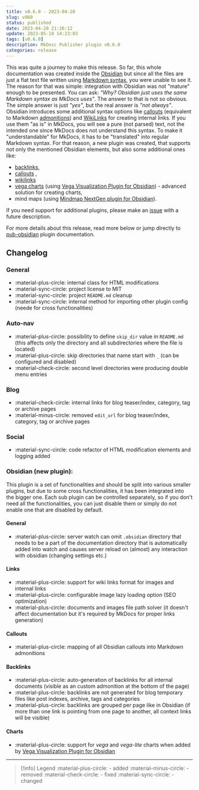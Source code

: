 ```yaml
---
title: v0.6.0 - 2023-04-20
slug: v060
status: published
date: 2023-04-20 21:26:12
update: 2023-05-10 14:23:03
tags: [v0.6.0]
description: MkDosc Publisher plugin v0.6.0
categories: release
---
```


This was quite a journey to make this release. So far, this whole documentation was created inside the [Obsidian](https://obsidian.md) but since all the files are just a flat text file written using [Markdown syntax](https://www.markdownguide.org), you were unable to see it. The reason for that was simple: integration with Obsidian was not "mature" enough to be presented. You can ask: *"Why? Obsidian just uses the same Markdown syntax as MkDocs uses"*. The answer to that is not so obvious. The simple answer is just *"yes"*, but the real answer is *"not always"*. Obsidian introduces some additional syntax options like [callouts](https://help.obsidian.md/Editing+and+formatting/Callouts) (equivalent to Markdown [admonitions](https://squidfunk.github.io/mkdocs-material/reference/admonitions/)) and [WikiLinks](https://en.wikipedia.org/wiki/Help:Link) for creating internal links. If you use them "as is" in MkDocs, you will see a pure (not parsed) text, not the intended one since MkDocs does not understand this syntax. To make it "understandable" for MkDocs, it has to be "translated" into regular Markdown syntax. For that reason, a new plugin was created, that supports not only the mentioned Obsidian elements, but also some additional ones like:

- [backlinks](https://help.obsidian.md/Plugins/Backlinks),
- [callouts](https://help.obsidian.md/Editing+and+formatting/Callouts) ,
- [wikilinks](https://help.obsidian.md/Linking+notes+and+files/Internal+links)
- [vega charts](https://vega.github.io/vega/) (using [Vega Visualization Plugin for Obsidian](https://github.com/Some-Regular-Person/obsidian-vega)) - advanced solution for creating charts,
- mind maps (using [Mindmap NextGen plugin for Obsidian](https://github.com/verocloud/obsidian-mindmap-nextgen)).

If you need support for additional plugins, please make an [issue](https://github.com/mkusz/mkdocs-publisher/issues) with a future description.

For more details about this release, read more below or jump directly to [pub-obsidian](../02_setup/05-setting-up-obsidian.md) plugin documentation.

<!-- more -->

## Changelog

### General

- :material-plus-circle: internal class for HTML modifications
- :material-sync-circle: project license to MIT
- :material-sync-circle: project `README.md` cleanup
- :material-sync-circle: internal method for importing other plugin config (neede for cross functionalities)

### Auto-nav

- :material-plus-circle: possibility to define `skip_dir` value in `README.md` (this affects only the directory and all subdirectories where the file is located)
- :material-plus-circle: skip directories that name start with `_` (can be configured and disabled)
- :material-check-circle: second level directories were producing double menu entries

### Blog

- :material-check-circle: internal links for blog teaser/index, category, tag or archive pages
- :material-minus-circle: removed `edit_url` for blog teaser/index, category, tag or archive pages

### Social

- :material-sync-circle: code refactor of HTML modification elements and logging added

### Obsidian (new plugin):

This plugin is a set of functionalities and should be split into various smaller plugins, but due to some cross functionalities, it has been integrated into the bigger one. Each sub plugin can be controlled separately, so if you don't need all the functionalities, you can just disable them or simply do not enable one that are disabled by default.

#### General

- :material-plus-circle: server watch can omit `.obsidian` directory that needs to be a part of the documentation directory that is automatically added into watch and causes server reload on (almost) any interaction with obsidian (changing settings etc.)

#### Links

- :material-plus-circle: support for wiki links format for images and internal links
- :material-plus-circle: configurable image lazy loading option (SEO optimization)
- :material-plus-circle: documents and images file path solver (it doesn't affect documentation but it's required by MkDocs for proper links generation)

#### Callouts

- :material-plus-circle: mapping of all Obsidian callouts into Markdown admonitions

#### Backlinks

- :material-plus-circle: auto-generation of backlinks for all internal documents (visible as an custom admonition at the bottom of the page)
- :material-plus-circle: backlinks are not generated for blog temporary files like post indexes, archive, tags and categories
- :material-plus-circle: backlinks are grouped per page like in Obsidian (if more than one link is pointing from one page to another, all context links will be visible)

#### Charts

- :material-plus-circle: support for *vega* and *vega-lite* charts when added by [Vega Visualization Plugin for Obsidian](https://github.com/Some-Regular-Person/obsidian-vega)

---

> [!info] Legend
> :material-plus-circle: - added
> :material-minus-circle: - removed
> :material-check-circle: - fixed
> :material-sync-circle: - changed
